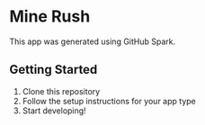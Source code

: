 # Mine Rush

This app was generated using GitHub Spark.

## Getting Started

1. Clone this repository
2. Follow the setup instructions for your app type
3. Start developing!
